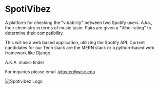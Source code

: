 # SpotiVibez
A platform for checking the "vibability" between two Spotify users. A.ka., their chemistry in terms of music taste. Pairs are given a "Vibe-rating" to determine their compatibility. 

This will be a web based application, utilizing the Spotify API. Current candidates for our Tech stack are the MERN stack or a python-based web framework like Django.

A.K.A. music-tinder

For inquiries please email jyfoster@wisc.edu 

![Spotivibez Logo](https://github.com/jyfoster3/SpotiVibez/blob/master/spotivibez.png)
